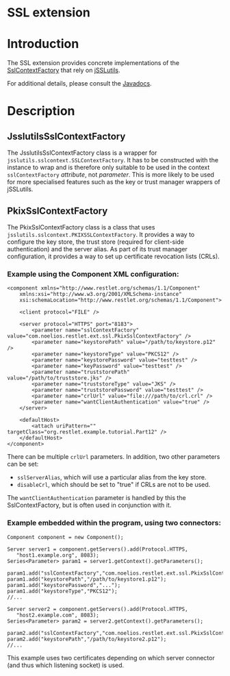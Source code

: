 SSL extension
=============

Introduction
============

The SSL extension provides concrete implementations of the
[SslContextFactory](http://web.archive.org/web/20120218143419/http://www.restlet.org/documentation/2.0/jse/engine/org/restlet/engine/security/SslContextFactory.html)
that rely on
[jSSLutils](http://web.archive.org/web/20120218143419/http://code.google.com/p/jsslutils/).

For additional details, please consult the
[Javadocs](http://web.archive.org/web/20120218143419/http://www.restlet.org/documentation/2.0/jse/ext/org/restlet/ext/ssl/package-summary.html).

Description
===========

JsslutilsSslContextFactory
--------------------------

The JsslutilsSslContextFactory class is a wrapper for
`jsslutils.sslcontext.SSLContextFactory`. It has to be constructed with
the instance to wrap and is therefore only suitable to be used in the
context `sslContextFactory` *attribute*, not *parameter*. This is more
likely to be used for more specialised features such as the key or trust
manager wrappers of jSSLutils.

PkixSslContextFactory
---------------------

The PkixSslContextFactory class is a class that uses
`jsslutils.sslcontext.PKIXSSLContextFactory`. It provides a way to
configure the key store, the trust store (required for client-side
authentication) and the server alias. As part of its trust manager
configuration, it provides a way to set up certificate revocation lists
(CRLs).

### Example using the Component XML configuration:

    <component xmlns="http://www.restlet.org/schemas/1.1/Component"
        xmlns:xsi="http://www.w3.org/2001/XMLSchema-instance"
        xsi:schemaLocation="http://www.restlet.org/schemas/1.1/Component">

        <client protocol="FILE" />

        <server protocol="HTTPS" port="8183">
            <parameter name="sslContextFactory" value="com.noelios.restlet.ext.ssl.PkixSslContextFactory" />
            <parameter name="keystorePath" value="/path/to/keystore.p12" />
            <parameter name="keystoreType" value="PKCS12" />
            <parameter name="keystorePassword" value="testtest" />
            <parameter name="keyPassword" value="testtest" />
            <parameter name="truststorePath" value="/path/to/truststore.jks" />
            <parameter name="truststoreType" value="JKS" />
            <parameter name="truststorePassword" value="testtest" />
            <parameter name="crlUrl" value="file:///path/to/crl.crl" />
            <parameter name="wantClientAuthentication" value="true" />
        </server>

        <defaultHost>
            <attach uriPattern="" targetClass="org.restlet.example.tutorial.Part12" />
        </defaultHost>
    </component>

There can be multiple `crlUrl` parameters. In addition, two other
parameters can be set:

-   `sslServerAlias`, which will use a particular alias from the key
    store.
-   `disableCrl`, which should be set to "true" if CRLs are not to be
    used.

The `wantClientAuthentication` parameter is handled by this the
SslContextFactory, but is often used in conjunction with it.

### Example embedded within the program, using two connectors:

    Component component = new Component();

    Server server1 = component.getServers().add(Protocol.HTTPS, 
       "host1.example.org", 8083);
    Series<Parameter> param1 = server1.getContext().getParameters();
     
    param1.add("sslContextFactory","com.noelios.restlet.ext.ssl.PkixSslContextFactory");
    param1.add("keystorePath","/path/to/keystore1.p12");
    param1.add("keystorePassword","...");
    param1.add("keystoreType","PKCS12");
    //...

    Server server2 = component.getServers().add(Protocol.HTTPS, 
       "host2.example.com", 8083);
    Series<Parameter> param2 = server2.getContext().getParameters();
     
    param2.add("sslContextFactory","com.noelios.restlet.ext.ssl.PkixSslContextFactory");
    param2.add("keystorePath","/path/to/keystore2.p12");
    //...

This example uses two certificates depending on which server connector
(and thus which listening socket) is used.

